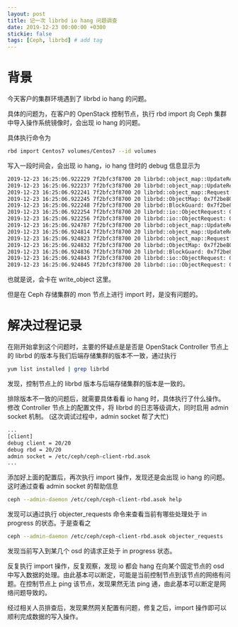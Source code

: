 ```yaml
---
layout: post
title: 记一次 librbd io hang 问题调查
date: 2019-12-23 00:00:00 +0300
stickie: false
tags: [Ceph, librbd] # add tag
---
```


# 背景

今天客户的集群环境遇到了 librbd io hang 的问题。

具体的问题为，在客户的 OpenStack 控制节点，执行 rbd import 向 Ceph 集群中导入操作系统镜像时，会出现 io hang 的问题。

具体执行命令为

```bash
rbd import Centos7 volumes/Centos7 --id volumes
```

写入一段时间会，会出现 io hang，io hang 住时的 debug 信息显示为

```bash
2019-12-23 16:25:06.922229 7f2bfc3f8700 20 librbd::object_map::UpdateRequest: 0x7f2be8002150 handle_update_object_map: r=0
2019-12-23 16:25:06.922237 7f2bfc3f8700 20 librbd::object_map::UpdateRequest: 0x7f2be8002150 update_in_memory_object_map:
2019-12-23 16:25:06.922241 7f2bfc3f8700 20 librbd::object_map::Request: 0x7f2be8002150 should_complete: r=0
2019-12-23 16:25:06.922245 7f2bfc3f8700 20 librbd::ObjectMap: 0x7f2be8004cf0 handle_detained_aio_update: cell=0x7f2be8003640, r=0
2019-12-23 16:25:06.922248 7f2bfc3f8700 20 librbd::BlockGuard: 0x7f2be8004d90 release: block_start=24, block_end=25, pending_ops=0
2019-12-23 16:25:06.922254 7f2bfc3f8700 20 librbd::io::ObjectRequest: 0x7f2be8016d30 handle_pre_write_object_map_update: r=0
2019-12-23 16:25:06.922256 7f2bfc3f8700 20 librbd::io::ObjectRequest: 0x7f2be8016d30 write_object:
2019-12-23 16:25:06.924787 7f2bfc3f8700 20 librbd::object_map::UpdateRequest: 0x7f2be800a200 handle_update_object_map: r=0
2019-12-23 16:25:06.924814 7f2bfc3f8700 20 librbd::object_map::UpdateRequest: 0x7f2be800a200 update_in_memory_object_map:
2019-12-23 16:25:06.924823 7f2bfc3f8700 20 librbd::object_map::Request: 0x7f2be800a200 should_complete: r=0
2019-12-23 16:25:06.924832 7f2bfc3f8700 20 librbd::ObjectMap: 0x7f2be8004cf0 handle_detained_aio_update: cell=0x7f2be8003690, r=0
2019-12-23 16:25:06.924836 7f2bfc3f8700 20 librbd::BlockGuard: 0x7f2be8004d90 release: block_start=25, block_end=26, pending_ops=0
2019-12-23 16:25:06.924843 7f2bfc3f8700 20 librbd::io::ObjectRequest: 0x7f2be801af70 handle_pre_write_object_map_update: r=0
2019-12-23 16:25:06.924845 7f2bfc3f8700 20 librbd::io::ObjectRequest: 0x7f2be801af70 write_object:
```

也就是说，会卡在 write_object 这里。


但是在 Ceph 存储集群的 mon 节点上进行 import 时，是没有问题的。


# 解决过程记录

在刚开始拿到这个问题时，主要的怀疑点是是否是 OpenStack Controller 节点上的 librbd 的版本与我们后端存储集群的版本不一致，通过执行 

```bash
yum list installed | grep librbd
```

发现，控制节点上的 librbd 版本与后端存储集群的版本是一致的。

排除版本不一致的问题后，就需要具体看看 io hang 时，具体执行了什么操作。修改 Controller 节点上的配置文件，将 librbd 的日志等级调大，同时启用 admin socket 机制。 (这次调试过程中，admin socket 帮了大忙)

```bash
...
[client]
debug client = 20/20
debug rbd = 20/20
admin socket = /etc/ceph/ceph-client-rbd.asok
...
```

添加好上面的配置后，再次执行 import 操作，发现还是会出现 io hang 的问题。这时通过查看 admin socket 的帮助信息

```bash
ceph --admin-daemon /etc/ceph/ceph-client-rbd.asok help
```

发现可以通过执行 objecter_requests 命令来查看当前有哪些处理处于 in progress 的状态。于是查看之

```bash
ceph --admin-daemon /etc/ceph/ceph-client-rbd.asok objecter_requests
```

发现当前写入到某几个 osd 的请求正处于 in progress 状态。

反复执行 import 操作，反复观察，发现 io 都会 hang 在向某个固定节点的 osd 中写入数据的处理。由此基本可以断定，可能是当前控制节点到该节点的网络有问题。在控制节点上 ping 该节点，发现果然无法 ping 通，由此基本可以断定是网络问题导致的。

经过相关人员排查后，发现果然网关配置有问题，修复之后，import 操作即可以顺利完成数据的写入操作。
